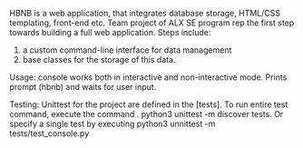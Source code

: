 HBNB is a web application, that integrates database storage, HTML/CSS templating, front-end etc.
Team project of ALX SE program rep the first step towards building a full web application.
Steps include:
1. a custom command-line interface for data management
2. base classes for the storage of this data.

Usage:
 console works both in interactive and non-interactive mode. Prints prompt (hbnb) and waits for user input.

Testing:
 Unittest for the project are defined in the [tests]. To run entire test command, execute the command . 
   python3 unittest -m discover tests.
Or specify a single test by executing 
   python3 unnittest -m tests/test_console.py
